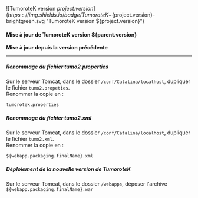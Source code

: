 ![TumoroteK version ${project.version}](https://img.shields.io/badge/TumoroteK-${project.version}-brightgreen.svg "TumoroteK version ${project.version}")

#### Mise à jour de TumoroteK version ${parent.version}  

**<span class="fa fa-exclamation-triangle" aria-hidden="true"></span> Mise à jour depuis la version précédente**

***

##### Renommage du fichier tumo2.properties
Sur le serveur Tomcat, dans le dossier `/conf/Catalina/localhost`, dupliquer le fichier `tumo2.propeties`.  
Renommer la copie en :  

    tumorotek.properties
        
##### Renommage du fichier tumo2.xml
Sur le serveur Tomcat, dans le dossier `/conf/Catalina/localhost`, dupliquer le fichier `tumo2.xml`.  
Renommer la copie en :  
   
    ${webapp.packaging.finalName}.xml

##### Déploiement de la nouvelle version de TumoroteK  
Sur le serveur Tomcat, dans le dossier `/webapps`, déposer l'archive `${webapp.packaging.finalName}.war`
